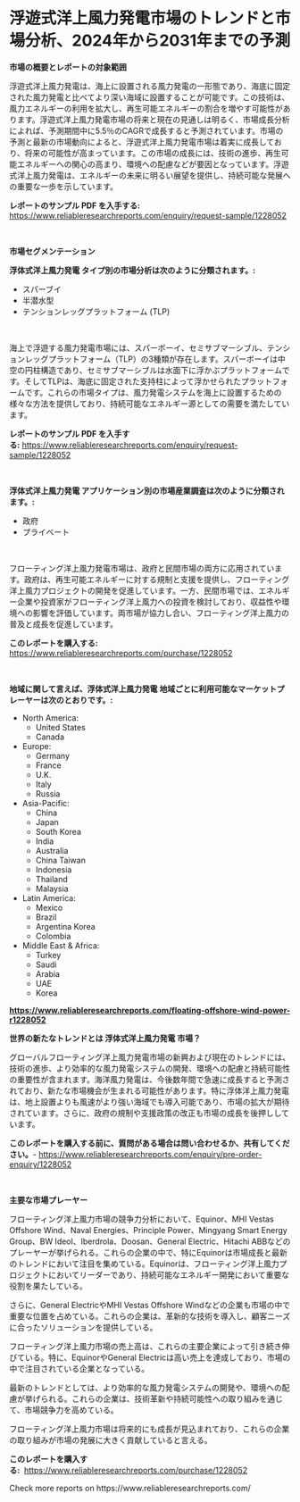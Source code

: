 <p><h1>浮遊式洋上風力発電市場のトレンドと市場分析、2024年から2031年までの予測</h1></p><p><strong>市場の概要とレポートの対象範囲</strong></p>
<p><p>浮遊式洋上風力発電は、海上に設置される風力発電の一形態であり、海底に固定された風力発電と比べてより深い海域に設置することが可能です。この技術は、風力エネルギーの利用を拡大し、再生可能エネルギーの割合を増やす可能性があります。浮遊式洋上風力発電市場の将来と現在の見通しは明るく、市場成長分析によれば、予測期間中に5.5％のCAGRで成長すると予測されています。市場の予測と最新の市場動向によると、浮遊式洋上風力発電市場は着実に成長しており、将来の可能性が高まっています。この市場の成長には、技術の進歩、再生可能エネルギーへの関心の高まり、環境への配慮などが要因となっています。浮遊式洋上風力発電は、エネルギーの未来に明るい展望を提供し、持続可能な発展への重要な一歩を示しています。</p></p>
<p><strong>レポートのサンプル PDF を入手する:</strong> <a href="https://www.reliableresearchreports.com/enquiry/request-sample/1228052">https://www.reliableresearchreports.com/enquiry/request-sample/1228052</a></p>
<p>&nbsp;</p>
<p><strong>市場セグメンテーション</strong></p>
<p><strong>浮体式洋上風力発電 タイプ別の市場分析は次のように分類されます。:</strong></p>
<p><ul><li>スパーブイ</li><li>半潜水型</li><li>テンションレッグプラットフォーム (TLP)</li></ul></p>
<p>&nbsp;</p>
<p><p>海上で浮遊する風力発電市場には、スパーボーイ、セミサブマーシブル、テンションレッグプラットフォーム（TLP）の3種類が存在します。スパーボーイは中空の円柱構造であり、セミサブマーシブルは水面下に浮かぶプラットフォームです。そしてTLPは、海底に固定された支持柱によって浮かせられたプラットフォームです。これらの市場タイプは、風力発電システムを海上に設置するための様々な方法を提供しており、持続可能なエネルギー源としての需要を満たしています。</p></p>
<p><strong>レポートのサンプル PDF を入手する:</strong>&nbsp;<a href="https://www.reliableresearchreports.com/enquiry/request-sample/1228052">https://www.reliableresearchreports.com/enquiry/request-sample/1228052</a></p>
<p>&nbsp;</p>
<p><strong> 浮体式洋上風力発電 アプリケーション別の市場産業調査は次のように分類されます。:</strong></p>
<p><ul><li>政府</li><li>プライベート</li></ul></p>
<p>&nbsp;</p>
<p><p>フローティング洋上風力発電市場は、政府と民間市場の両方に応用されています。政府は、再生可能エネルギーに対する規制と支援を提供し、フローティング洋上風力プロジェクトの開発を促進しています。一方、民間市場では、エネルギー企業や投資家がフローティング洋上風力への投資を検討しており、収益性や環境への影響を評価しています。両市場が協力し合い、フローティング洋上風力の普及と成長を促進しています。</p></p>
<p><strong>このレポートを購入する:</strong>&nbsp; <a href="https://www.reliableresearchreports.com/purchase/1228052">https://www.reliableresearchreports.com/purchase/1228052</a></p>
<p>&nbsp;</p>
<p><strong>地域に関して言えば、浮体式洋上風力発電 地域ごとに利用可能なマーケットプレーヤーは次のとおりです。:</strong></p>
<p><ul>
    <li>
        North America:
        <ul>
            <li>United States</li>
            <li>Canada</li>
        </ul>
    </li>
    <li>
        Europe:
        <ul>
            <li>Germany</li>
            <li>France</li>
            <li>U.K.</li>
            <li>Italy</li>
            <li>Russia</li>
        </ul>
    </li>
    <li>
        Asia-Pacific:
        <ul>
            <li>China</li>
            <li>Japan</li>
            <li>South Korea</li>
            <li>India</li>
            <li>Australia</li>
            <li>China Taiwan</li>
            <li>Indonesia</li>
            <li>Thailand</li>
            <li>Malaysia</li>
        </ul>
    </li>
    <li>
        Latin America:
        <ul>
            <li>Mexico</li>
            <li>Brazil</li>
            <li>Argentina Korea</li>
            <li>Colombia</li>
        </ul>
    </li>
    <li>
        Middle East & Africa:
        <ul>
            <li>Turkey</li>
            <li>Saudi</li>
            <li>Arabia</li>
            <li>UAE</li>
            <li>Korea</li>
        </ul>
    </li>
    </ul></p>
<p><strong><a href="https://www.reliableresearchreports.com/floating-offshore-wind-power-r1228052">https://www.reliableresearchreports.com/floating-offshore-wind-power-r1228052</a></strong>&nbsp;</p>
<p><strong>世界の新たなトレンドとは 浮体式洋上風力発電 市場？</strong></p>
<p><p>グローバルフローティング洋上風力発電市場の新興および現在のトレンドには、技術の進歩、より効率的な風力発電システムの開発、環境への配慮と持続可能性の重要性が含まれます。海洋風力発電は、今後数年間で急速に成長すると予測されており、新たな市場機会が生まれる可能性があります。特に浮体洋上風力発電は、地上設置よりも風速がより強い海域でも導入可能であり、市場の拡大が期待されています。さらに、政府の規制や支援政策の改正も市場の成長を後押ししています。</p></p>
<p><strong>このレポートを購入する前に、質問がある場合は問い合わせるか、共有してください。</strong>- <a href="https://www.reliableresearchreports.com/enquiry/pre-order-enquiry/1228052">https://www.reliableresearchreports.com/enquiry/pre-order-enquiry/1228052</a></p>
<p>&nbsp;</p>
<p><strong>主要な市場プレーヤー</strong></p>
<p><p>フローティング洋上風力市場の競争力分析において、Equinor、MHI Vestas Offshore Wind、Naval Energies、Principle Power、Mingyang Smart Energy Group、BW Ideol、Iberdrola、Doosan、General Electric、Hitachi ABBなどのプレーヤーが挙げられる。これらの企業の中で、特にEquinorは市場成長と最新のトレンドにおいて注目を集めている。Equinorは、フローティング洋上風力プロジェクトにおいてリーダーであり、持続可能なエネルギー開発において重要な役割を果たしている。</p><p>さらに、General ElectricやMHI Vestas Offshore Windなどの企業も市場の中で重要な位置を占めている。これらの企業は、革新的な技術を導入し、顧客ニーズに合ったソリューションを提供している。</p><p>フローティング洋上風力市場の売上高は、これらの主要企業によって引き続き伸びている。特に、EquinorやGeneral Electricは高い売上を達成しており、市場の中で注目されている企業となっている。</p><p>最新のトレンドとしては、より効率的な風力発電システムの開発や、環境への配慮が挙げられる。これらの企業は、技術革新や持続可能性への取り組みを通じて、市場競争力を高めている。</p><p>フローティング洋上風力市場は将来的にも成長が見込まれており、これらの企業の取り組みが市場の発展に大きく貢献していると言える。</p></p>
<p><strong>このレポートを購入する:</strong>&nbsp;&nbsp;<a href="https://www.reliableresearchreports.com/purchase/1228052">https://www.reliableresearchreports.com/purchase/1228052</a></p>
<p>Check more reports on https://www.reliableresearchreports.com/</p>